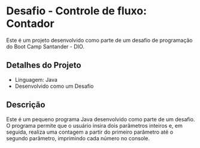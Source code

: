 
# Desafio - Controle de fluxo: Contador

Este é um projeto desenvolvido como parte de um desafio de programação do Boot Camp Santander - DIO.

## Detalhes do Projeto

- Linguagem: Java
- Desenvolvido como um Desafio

## Descrição

Este é um pequeno programa Java desenvolvido como parte de um desafio. O programa permite que o usuário insira dois parâmetros inteiros e, em seguida, realiza uma contagem a partir do primeiro parâmetro até o segundo parâmetro, imprimindo cada número no console.

